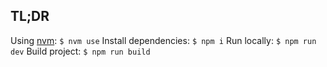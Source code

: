 ## TL;DR

Using [nvm](https://github.com/creationix/nvm): `$ nvm use`
Install  dependencies:  `$ npm i`
Run locally: `$ npm run dev`
Build project: `$ npm run build`
